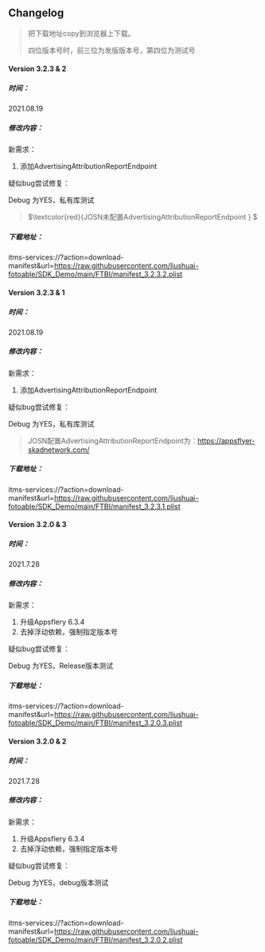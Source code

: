 ## Changelog
> 把下载地址copy到浏览器上下载。
>
> 四位版本号时，前三位为发版版本号，第四位为测试号

#### Version 3.2.3 & 2

##### 时间：

2021.08.19

##### 修改内容：

新需求：

1. 添加AdvertisingAttributionReportEndpoint

疑似bug尝试修复： 

Debug 为YES，私有库测试

>   $\textcolor{red}{JOSN未配置AdvertisingAttributionReportEndpoint } $

##### 下载地址：

itms-services://?action=download-manifest&url=https://raw.githubusercontent.com/liushuai-fotoable/SDK_Demo/main/FTBI/manifest_3.2.3.2.plist

#### Version 3.2.3 & 1

##### 时间：

2021.08.19

##### 修改内容：

新需求：

1. 添加AdvertisingAttributionReportEndpoint

疑似bug尝试修复： 

Debug 为YES，私有库测试

> JOSN配置AdvertisingAttributionReportEndpoint为：https://appsflyer-skadnetwork.com/
>

##### 下载地址：

itms-services://?action=download-manifest&url=https://raw.githubusercontent.com/liushuai-fotoable/SDK_Demo/main/FTBI/manifest_3.2.3.1.plist

#### Version 3.2.0 & 3

##### 时间：

2021.7.28

##### 修改内容：

新需求：

1. 升级Appsflery 6.3.4
2. 去掉浮动依赖，强制指定版本号

疑似bug尝试修复： 

Debug 为YES，Release版本测试



##### 下载地址：

itms-services://?action=download-manifest&url=https://raw.githubusercontent.com/liushuai-fotoable/SDK_Demo/main/FTBI/manifest_3.2.0.3.plist

#### Version 3.2.0 & 2

##### 时间：

2021.7.28

##### 修改内容：

新需求：

1. 升级Appsflery 6.3.4
2. 去掉浮动依赖，强制指定版本号

疑似bug尝试修复： 

Debug 为YES，debug版本测试



##### 下载地址：

itms-services://?action=download-manifest&url=https://raw.githubusercontent.com/liushuai-fotoable/SDK_Demo/main/FTBI/manifest_3.2.0.2.plist





